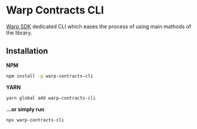 # Warp Contracts CLI

[Warp SDK](https://github.com/warp-contracts/warp) dedicated CLI which eases the process of using main mathods of the library.

## Installation

**NPM**

```sh
npm install -g warp-contracts-cli
```

**YARN**

```sh
yarn global add warp-contracts-cli
```

**...or simply run**

```sh
npx warp-contracts-cli
```
